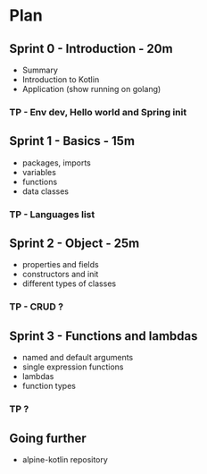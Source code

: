 # Plan

## Sprint 0 - Introduction - 20m
 - Summary
 - Introduction to Kotlin
 - Application (show running on golang)

### TP - Env dev, Hello world and Spring init

## Sprint 1 - Basics - 15m
 - packages, imports
 - variables
 - functions
 - data classes

### TP - Languages list

## Sprint 2 - Object - 25m
 - properties and fields
 - constructors and init
 - different types of classes

### TP - CRUD ?

## Sprint 3 - Functions and lambdas
 - named and default arguments
 - single expression functions
 - lambdas
 - function types

### TP ?

## Going further
 - alpine-kotlin repository
